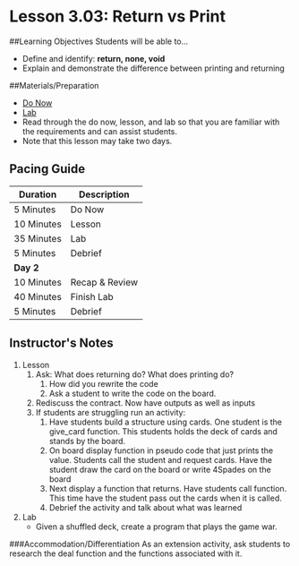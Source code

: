 # Lesson 3.03: Return vs Print

##Learning Objectives
Students will be able to... 
* Define and identify: **return, none, void**
* Explain and demonstrate the difference between printing and returning

##Materials/Preparation
* [Do Now]
* [Lab]
* Read through the do now, lesson, and lab so that you are familiar with the requirements and can assist students.
* Note that this lesson may take two days.

## Pacing Guide
| **Duration**   | **Description** |
| ---------- | ----------- |
| 5 Minutes  | Do Now      |
| 10 Minutes | Lesson      |
| 35 Minutes | Lab         |
| 5 Minutes | Debrief  |
| **Day 2**  |             |
| 10 Minutes | Recap & Review     | 
| 40 Minutes | Finish Lab  |
| 5 Minutes | Debrief  |  

## Instructor's Notes
1. Lesson
    1. Ask: What does returning do? What does printing do? 
        1. How did you rewrite the code
        2. Ask a student to write the code on the board. 
    2. Rediscuss the contract. Now have outputs as well as inputs 
    3. If students are struggling run an activity: 
        1. Have students build a structure using cards. One student is the give_card function. This students holds the deck of cards and stands by the board. 
        2. On board display function in pseudo code that just prints the value. Students call the student and request cards. Have the student draw the card on the board or write 4Spades on the board
        3. Next display a function that returns. Have students call function. This time have the student pass out the cards when it is called. 
    	4. Debrief the activity and talk about what was learned 
2. Lab
    * Given a shuffled deck, create a program that plays the game war.  


###Accommodation/Differentiation
As an extension activity, ask students to research the deal function and the functions associated with it.
  

[Do Now]:do_now.md
[Lab]:lab.md